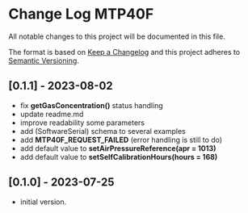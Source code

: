 # Change Log MTP40F

All notable changes to this project will be documented in this file.

The format is based on [Keep a Changelog](http://keepachangelog.com/)
and this project adheres to [Semantic Versioning](http://semver.org/).


## [0.1.1] - 2023-08-02
- fix **getGasConcentration()** status handling
- update readme.md
- improve readability some parameters
- add (SoftwareSerial) schema to several examples
- add **MTP40F_REQUEST_FAILED** (error handling is still to do)
- add default value to **setAirPressureReference(apr = 1013)**
- add default value to **setSelfCalibrationHours(hours = 168)**


## [0.1.0] - 2023-07-25
- initial version.

